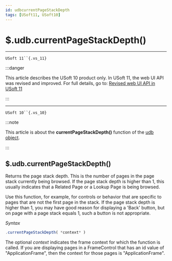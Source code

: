 ```yaml
---
id: udbcurrentPageStackDepth
tags: [USoft11, USoft10]
---
```

# $.udb.currentPageStackDepth()



----

`USoft 11``{.vs_11}`


:::danger

This article describes the USoft 10 product only.
In USoft 11, the web UI API was revised and improved. For full details, go to:
[Revised web UI API in USoft 11](/Web_and_app_UIs/UDB_udb/Revised_web_UI_API_in_USoft_11.md)

:::

----

`USoft 10``{.vs_10}`


:::note

This article is about the **currentPageStackDepth()** function of the [udb object](/Web_and_app_UIs/UDB_udb).

:::

## **$.udb.currentPageStackDepth()**

Returns the page stack depth. This is the number of pages in the page stack currently being browsed.
If the page stack depth is higher than 1, this usually indicates that a Related Page or a Lookup Page is being browsed.

Use this function, for example, for controls or behavior that are specific to pages that are not the first page in the stack. If the page stack depth is higher than 1, you may have good reason for displaying a 'Back' button, but on page with a page stack equals 1, such a button is not appropriate.

*Syntax*

```js
.currentPageStackDepth( *context* )
```

The optional *context* indicates the frame context for which the function is called. If you are displaying pages in a FrameControl that has an id value of "ApplicationFrame", then the context for those pages is "ApplicationFrame".